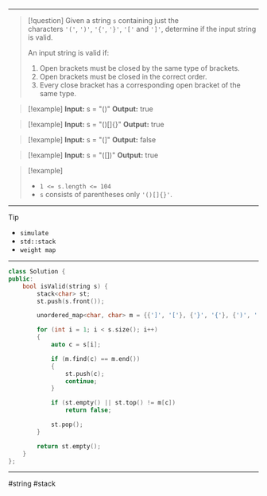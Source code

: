 ___

> [!question] 
> Given a string `s` containing just the characters `'('`, `')'`, `'{'`, `'}'`, `'['` and `']'`, determine if the input string is valid.
> 
> An input string is valid if:
> 1. Open brackets must be closed by the same type of brackets.
> 2. Open brackets must be closed in the correct order.
> 3. Every close bracket has a corresponding open bracket of the same type. 

> [!example] 
> **Input:** s = "()"
**Output:** true 

> [!example] 
> **Input:** s = "()[]{}"
**Output:** true 

> [!example] 
> **Input:** s = "(]"
**Output:** false 

> [!example] 
> **Input:** s = "([])"
**Output:** true 

> [!example] 
> - `1 <= s.length <= 104`
> - `s` consists of parentheses only `'()[]{}'`. 

___

> [!tip] 
> - `simulate`
> - `std::stack`
> - `weight map`

___

```cpp
class Solution {
public:
    bool isValid(string s) {
        stack<char> st;
        st.push(s.front());

        unordered_map<char, char> m = {{']', '['}, {'}', '{'}, {')', '('}};

        for (int i = 1; i < s.size(); i++) 
        {
            auto c = s[i];

            if (m.find(c) == m.end())
            {
                st.push(c);
                continue;
            }

            if (st.empty() || st.top() != m[c])
                return false;

            st.pop();
        }

        return st.empty();
    }
};
```

___

#string #stack 